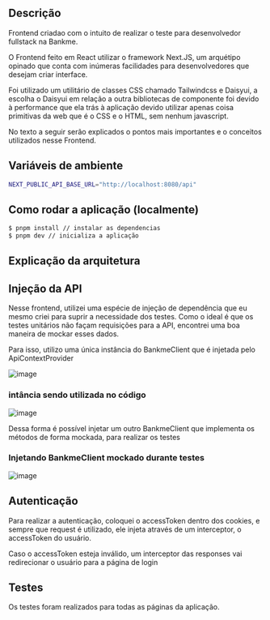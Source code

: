 
## Descrição

Frontend criadao com o intuito de realizar o teste para desenvolvedor fullstack na Bankme.

O Frontend feito em React utilizar o framework Next.JS, um arquétipo opinado que conta com inúmeras facilidades para desenvolvedores que desejam criar interface.

Foi utilizado um utilitário de classes CSS chamado Tailwindcss e Daisyui, a escolha o Daisyui em relação a outra bibliotecas de componente foi devido à performance que ela trás à aplicação devido utilizar apenas coisa primitivas da web que é o CSS e o HTML, sem nenhum javascript.

No texto a seguir serão explicados o pontos mais importantes e o conceitos utilizados nesse Frontend.

## Variáveis de ambiente
```bash
NEXT_PUBLIC_API_BASE_URL="http://localhost:8080/api"
```

## Como rodar a aplicação (localmente)

```bash
$ pnpm install // instalar as dependencias
$ pnpm dev // inicializa a aplicação
```

## Explicação da arquitetura

## Injeção da API
Nesse frontend, utilizei uma espécie de injeção de dependência que eu mesmo criei para suprir a necessidade dos testes. Como o ideal é que os testes unitários não façam requisições para a API, encontrei uma boa maneira de mockar esses dados.

Para isso, utilizo uma única instância do BankmeClient que é injetada pelo ApiContextProvider

![image](https://github.com/felipe1496/aprove-me/assets/75271280/a1f4ce29-ba6f-418b-9b64-5d2fdac6cff1)

### intância sendo utilizada no código

![image](https://github.com/felipe1496/aprove-me/assets/75271280/2f8843e4-8de9-468b-a6a6-0368c7dda48f)

Dessa forma é possível injetar um outro BankmeClient que implementa os métodos de forma mockada, para realizar os testes

### Injetando BankmeClient mockado durante testes

![image](https://github.com/felipe1496/aprove-me/assets/75271280/e400f730-5279-4cbc-94a7-b4eb8070457e)

## Autenticação

Para realizar a autenticação, coloquei o accessToken dentro dos cookies, e sempre que request é utilizado, ele injeta através de um interceptor, o accessToken do usuário.

Caso o accessToken esteja inválido, um interceptor das responses vai redirecionar o usuário para a página de login

## Testes
Os testes foram realizados para todas as páginas da aplicação.



